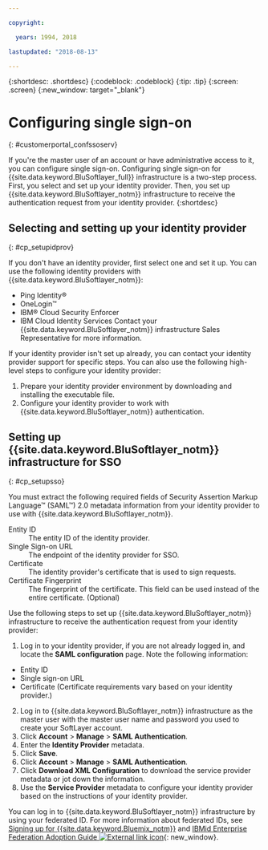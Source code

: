 ```yaml
---

copyright:

  years: 1994, 2018

lastupdated: "2018-08-13"

---
```


{:shortdesc: .shortdesc}
{:codeblock: .codeblock}
{:tip: .tip}
{:screen: .screen}
{:new_window: target="_blank"}


# Configuring single sign-on
{: #customerportal_confssoserv}

If you're the master user of an account or have administrative access to it, you can configure single sign-on. Configuring single sign-on for {{site.data.keyword.BluSoftlayer_full}} infrastructure is a two-step process. First, you select and set up your identity provider. Then, you set up {{site.data.keyword.BluSoftlayer_notm}} infrastructure to receive the authentication request from your identity provider.
{:shortdesc}

## Selecting and setting up your identity provider
{: #cp_setupidprov}

If you don't have an identity provider, first select one and set it up. You can use the following identity providers with {{site.data.keyword.BluSoftlayer_notm}}:
* Ping Identity&reg;
* OneLogin&trade;
* IBM&reg; Cloud Security Enforcer
* IBM Cloud Identity Services
Contact your {{site.data.keyword.BluSoftlayer_notm}} infrastructure Sales Representative for more information.

If your identity provider isn't set up already, you can contact your identity provider support for specific steps. You can also use the following high-level steps to configure your identity provider:
1. Prepare your identity provider environment by downloading and installing the executable file.
2. Configure your identity provider to work with {{site.data.keyword.BluSoftlayer_notm}} authentication.

## Setting up {{site.data.keyword.BluSoftlayer_notm}} infrastructure for SSO
{: #cp_setupsso}

You must extract the following required fields of Security Assertion Markup Language&trade; (SAML&trade;) 2.0 metadata information from your identity provider to use with {{site.data.keyword.BluSoftlayer_notm}}.
<dl>
<dt>Entity ID</dt>
<dd>The entity ID of the identity provider.</dd>
<dt>Single Sign-on URL</dt>
<dd>The endpoint of the identity provider for SSO.</dd>
<dt>Certificate</dt>
<dd>The identity provider's certificate that is used to sign requests.</dd>
<dt>Certificate Fingerprint</dt>
<dd>The fingerprint of the certificate. This field can be used instead of the entire certificate. (Optional)</dd>
</dl>

Use the following steps to set up {{site.data.keyword.BluSoftlayer_notm}} infrastructure to receive the authentication request from your identity provider:
1. Log in to your identity provider, if you are not already logged in, and locate the **SAML configuration** page. Note the following information:
  * Entity ID
  * Single sign-on URL
  * Certificate (Certificate requirements vary based on your identity provider.)
2. Log in to {{site.data.keyword.BluSoftlayer_notm}} infrastructure as the master user with the master user name and password you used to create your SoftLayer account.
3. Click **Account** > **Manage** > **SAML Authentication**.
4. Enter the **Identity Provider** metadata.
5. Click **Save**.
6. Click **Account** > **Manage** > **SAML Authentication**.
7. Click **Download XML Configuration** to download the service provider metadata or jot down the information.
8. Use the **Service Provider** metadata to configure your identity provider based on the instructions of your identity provider.  

You can log in to {{site.data.keyword.BluSoftlayer_notm}} infrastructure by using your federated ID. For more information about federated IDs, see [Signing up for {{site.data.keyword.Bluemix_notm}}](/docs/account/adminpublic.html) and [IBMid Enterprise Federation Adoption Guide ![External link icon](../icons/launch-glyph.svg)](https://ibm.box.com/v/IBMid-Federation-Guide){: new_window}.
